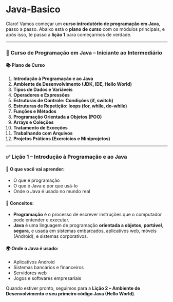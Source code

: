 # Java-Basico

Claro! Vamos começar um **curso introdutório de programação em Java**, passo a passo. Abaixo está o **plano de curso** com os módulos principais, e após isso, te passo a **lição 1** para começarmos de verdade.

---

### 🚀 **Curso de Programação em Java – Iniciante ao Intermediário**

#### 📚 **Plano de Curso**

1. **Introdução à Programação e ao Java**
2. **Ambiente de Desenvolvimento (JDK, IDE, Hello World)**
3. **Tipos de Dados e Variáveis**
4. **Operadores e Expressões**
5. **Estruturas de Controle: Condições (if, switch)**
6. **Estruturas de Repetição: loops (for, while, do-while)**
7. **Funções e Métodos**
8. **Programação Orientada a Objetos (POO)**
9. **Arrays e Coleções**
10. **Tratamento de Exceções**
11. **Trabalhando com Arquivos**
12. **Projetos Práticos (Exercícios e Miniprojetos)**

---

### ✅ **Lição 1 – Introdução à Programação e ao Java**

#### 📌 O que você vai aprender:

* O que é programação
* O que é Java e por que usá-lo
* Onde o Java é usado no mundo real

#### 🧠 Conceitos:

* **Programação** é o processo de escrever instruções que o computador pode entender e executar.
* **Java** é uma linguagem de programação **orientada a objetos**, **portável**, **segura**, e usada em sistemas embarcados, aplicativos web, móveis (Android), e sistemas corporativos.

#### 🌍 Onde o Java é usado:

* Aplicativos Android
* Sistemas bancários e financeiros
* Servidores web
* Jogos e softwares empresariais

Quando estiver pronto, seguimos para a **Lição 2 – Ambiente de Desenvolvimento e seu primeiro código Java (Hello World)**.

